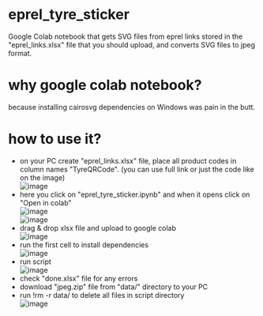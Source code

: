 # eprel_tyre_sticker
Google Colab notebook that gets SVG files from eprel links stored in the "eprel_links.xlsx" file that you should upload, and converts SVG files to jpeg format.

# why google colab notebook?
because installing cairosvg dependencies on Windows was pain in the butt.

# how to use it?
* on your PC create "eprel_links.xlsx" file, place all product codes in column names "TyreQRCode". (you can use full link or just the code like on the image)<br> 
![image](https://github.com/MarkoNovi/eprel_tyre_sticker/assets/76423352/68dce67f-e1c1-40ea-8b79-68fb6da8523d)
* here you click on "eprel_tyre_sticker.ipynb" and when it opens click on "Open in colab"<br>
![image](https://github.com/MarkoNovi/eprel_tyre_sticker/assets/76423352/9444e322-4420-4f97-abdf-b7bd54cdf23e)<br>
![image](https://github.com/MarkoNovi/eprel_tyre_sticker/assets/76423352/3a5f191f-8ed3-409b-b803-22644ced0fdb)
* drag & drop xlsx file and upload to google colab<br>
![image](https://github.com/MarkoNovi/eprel_tyre_sticker/assets/76423352/be8b411b-50ae-4ab3-a806-3f0d807dde9e)
* run the first cell to install dependencies<br>
![image](https://github.com/MarkoNovi/eprel_tyre_sticker/assets/76423352/b7fbb7d5-6105-4741-9056-3ab0c4c7ffe5)
* run script<br>
![image](https://github.com/MarkoNovi/eprel_tyre_sticker/assets/76423352/9d7e03ab-03a6-41c1-987d-00bc23e888cd)
* check "done.xlsx" file for any errors
* download "jpeg.zip" file from "data/" directory to your PC
* run !rm -r data/ to delete all files in script directory<br>
![image](https://github.com/MarkoNovi/eprel_tyre_sticker/assets/76423352/335f8565-b7fa-46b7-ab11-0f7a71a821c1)
